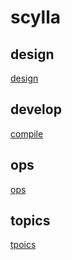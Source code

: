 # scylla

## design
 [design](/scylla/docs/design/README.md)
 
## develop

[compile](/scylla/docs/develop/README.md)

## ops

[ops](/scylla/docs/ops/README.md)

## topics
 
 [tpoics](/scylla/docs/topics/README.md)